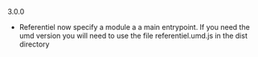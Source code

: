 3.0.0

- Referentiel now specify a module a a main entrypoint.
  If you need the umd version you will need to use the file referentiel.umd.js in the dist directory
